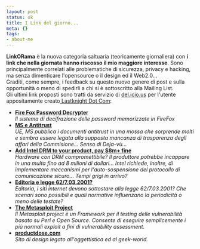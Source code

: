 ```yaml
--- 
layout: post
status: ok
title: I Link del giorno...
meta: {}
tags: 
- about-me
---
```

**LinkORama** è la nuova categoria saltuaria (teoricamente giornaliera) con **i link che nella giornata hanno riscosso il mio maggiore interesse**. Sono principalmente correlati alle problematiche di sicurezza, privacy e hacking, ma senza dimenticare l'opensource o il design ed il Web2.0...  
Graditi, come sempre, i feedback su questo nuovo genere di post e sulla opportunità o meno di spedirli a chi si è sottoscritto alla Mailing List.  
Gli ultimi link proposti sono tratti da servizio di <a href="http://del.icio.us/LastknightDotCom">del.icio.us</a> per l'utente appositamente creato<a href="http://del.icio.us"> Lastknight Dot Com</a>:
 * **[Fire Fox Password Decrypter](http://nagmatrix.50webs.com/article_firepassword.html)**  
*Il sistema di decifrazione delle password memorizzate in FireFox*  
 * **[MS e Antitrust](http://punto-informatico.it/p.asp?i=58203&amp;r=PI)**  
*UE, MS pubblica i documenti antitrust in una mossa che sorprende molti e sembra essere legata alla supposta mancanza di trasparenza degli affari della Commisione... Senso di Deja-vù...*  
 * **[ Add Intel DRM to your product, pay $8m+ fine](http://www.boingboing.net/2006/03/07/add_intel_drm_to_you.html)**  
*Hardware con DRM compromettibile? Il produttore potrebbe incappare in una multa fino ad 8 milioni di dollari... Intel richiede, inoltre, di implementare meccanismi per l'auto-sospensione del protocollo di comunicazione sicuro... Tempi grigi in arrivo?*  
 * **[Editoria e legge 62/7.03.2001?](http://www.ikaro.net/articoli/cnt/legge_editoria_internet-00262.html)**  
*Editoria, i siti internet devono sottostare alla legge 62/7.03.2001? Che scenari sono possibili e quali normative influenzano la periodicità  o meno delle testate?*  
 * **[The Metasploit Project](http://www.metasploit.com/projects/antiforensics/)**  
*Il Metasploit project è un Framework per il testing delle vulnerabilità basato su Perl e Open Source. Consente di eseguire semplicemente i più normali exploit a fini di vulnerability assessment.*  
 * **[productdose.com](http://www.productdose.com/)**  
*Sito di design legato all'oggettistica ed al geek-world.*   

